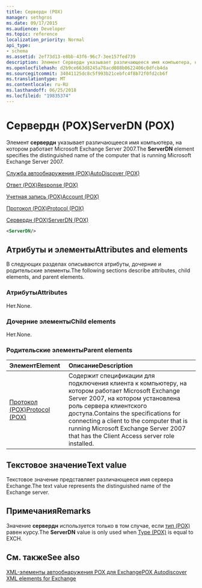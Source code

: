```yaml
---
title: Сервердн (POX)
manager: sethgros
ms.date: 09/17/2015
ms.audience: Developer
ms.topic: reference
localization_priority: Normal
api_type:
- schema
ms.assetid: 2ef73d13-e8bb-43f6-96c7-3ee157fed739
description: Элемент Сервердн указывает различающееся имя компьютера, на котором работает Microsoft Exchange Server 2007.
ms.openlocfilehash: d2b9ce663d8245a78acd088b0622406c0dfcb4da
ms.sourcegitcommit: 34041125dc8c5f993b21cebfc4f8b72f0fd2cb6f
ms.translationtype: MT
ms.contentlocale: ru-RU
ms.lasthandoff: 06/25/2018
ms.locfileid: "19835374"
---
```

# <a name="serverdn-pox"></a><span data-ttu-id="b5171-103">Сервердн (POX)</span><span class="sxs-lookup"><span data-stu-id="b5171-103">ServerDN (POX)</span></span>

<span data-ttu-id="b5171-104">Элемент **сервердн** указывает различающееся имя компьютера, на котором работает Microsoft Exchange Server 2007.</span><span class="sxs-lookup"><span data-stu-id="b5171-104">The **ServerDN** element specifies the distinguished name of the computer that is running Microsoft Exchange Server 2007.</span></span> 
  
[<span data-ttu-id="b5171-105">Служба автообнаружения (POX)</span><span class="sxs-lookup"><span data-stu-id="b5171-105">AutoDiscover (POX)</span></span>](autodiscover-pox.md)
  
[<span data-ttu-id="b5171-106">Ответ (POX)</span><span class="sxs-lookup"><span data-stu-id="b5171-106">Response (POX)</span></span>](response-pox.md)
  
[<span data-ttu-id="b5171-107">Учетная запись (POX)</span><span class="sxs-lookup"><span data-stu-id="b5171-107">Account (POX)</span></span>](account-pox.md)
  
[<span data-ttu-id="b5171-108">Протокол (POX)</span><span class="sxs-lookup"><span data-stu-id="b5171-108">Protocol (POX)</span></span>](protocol-pox.md)
  
[<span data-ttu-id="b5171-109">Сервердн (POX)</span><span class="sxs-lookup"><span data-stu-id="b5171-109">ServerDN (POX)</span></span>](serverdn-pox.md)
  
```xml
<ServerDN/>
```

## <a name="attributes-and-elements"></a><span data-ttu-id="b5171-110">Атрибуты и элементы</span><span class="sxs-lookup"><span data-stu-id="b5171-110">Attributes and elements</span></span>

<span data-ttu-id="b5171-111">В следующих разделах описываются атрибуты, дочерние и родительские элементы.</span><span class="sxs-lookup"><span data-stu-id="b5171-111">The following sections describe attributes, child elements, and parent elements.</span></span>
  
### <a name="attributes"></a><span data-ttu-id="b5171-112">Атрибуты</span><span class="sxs-lookup"><span data-stu-id="b5171-112">Attributes</span></span>

<span data-ttu-id="b5171-113">Нет.</span><span class="sxs-lookup"><span data-stu-id="b5171-113">None.</span></span>
  
### <a name="child-elements"></a><span data-ttu-id="b5171-114">Дочерние элементы</span><span class="sxs-lookup"><span data-stu-id="b5171-114">Child elements</span></span>

<span data-ttu-id="b5171-115">Нет.</span><span class="sxs-lookup"><span data-stu-id="b5171-115">None.</span></span>
  
### <a name="parent-elements"></a><span data-ttu-id="b5171-116">Родительские элементы</span><span class="sxs-lookup"><span data-stu-id="b5171-116">Parent elements</span></span>

|<span data-ttu-id="b5171-117">**Элемент**</span><span class="sxs-lookup"><span data-stu-id="b5171-117">**Element**</span></span>|<span data-ttu-id="b5171-118">**Описание**</span><span class="sxs-lookup"><span data-stu-id="b5171-118">**Description**</span></span>|
|:-----|:-----|
|[<span data-ttu-id="b5171-119">Протокол (POX)</span><span class="sxs-lookup"><span data-stu-id="b5171-119">Protocol (POX)</span></span>](protocol-pox.md) <br/> |<span data-ttu-id="b5171-120">Содержит спецификации для подключения клиента к компьютеру, на котором работает Microsoft Exchange Server 2007, на котором установлена роль сервера клиентского доступа.</span><span class="sxs-lookup"><span data-stu-id="b5171-120">Contains the specifications for connecting a client to the computer that is running Microsoft Exchange Server 2007 that has the Client Access server role installed.</span></span>  <br/> |
   
## <a name="text-value"></a><span data-ttu-id="b5171-121">Текстовое значение</span><span class="sxs-lookup"><span data-stu-id="b5171-121">Text value</span></span>

<span data-ttu-id="b5171-122">Текстовое значение представляет различающееся имя сервера Exchange.</span><span class="sxs-lookup"><span data-stu-id="b5171-122">The text value represents the distinguished name of the Exchange server.</span></span>
  
## <a name="remarks"></a><span data-ttu-id="b5171-123">Примечания</span><span class="sxs-lookup"><span data-stu-id="b5171-123">Remarks</span></span>

<span data-ttu-id="b5171-124">Значение **сервердн** используется только в том случае, если [тип (POX)](type-pox.md) равен курсу.</span><span class="sxs-lookup"><span data-stu-id="b5171-124">The **ServerDN** value is only used when [Type (POX)](type-pox.md) is equal to EXCH.</span></span> 
  
## <a name="see-also"></a><span data-ttu-id="b5171-125">См. также</span><span class="sxs-lookup"><span data-stu-id="b5171-125">See also</span></span>



[<span data-ttu-id="b5171-126">XML-элементы автообнаружения POX для Exchange</span><span class="sxs-lookup"><span data-stu-id="b5171-126">POX Autodiscover XML elements for Exchange</span></span>](pox-autodiscover-xml-elements-for-exchange.md)

